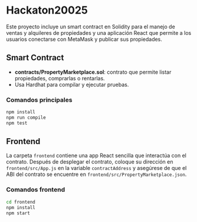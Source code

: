 # Hackaton20025

Este proyecto incluye un smart contract en Solidity para el manejo de ventas y alquileres de propiedades y una aplicación React que permite a los usuarios conectarse con MetaMask y publicar sus propiedades.

## Smart Contract

- **contracts/PropertyMarketplace.sol**: contrato que permite listar propiedades, comprarlas o rentarlas.
- Usa Hardhat para compilar y ejecutar pruebas.

### Comandos principales

```bash
npm install
npm run compile
npm test
```

## Frontend


La carpeta `frontend` contiene una app React sencilla que interactúa con el contrato. Después de desplegar el contrato, coloque su dirección en `frontend/src/App.js` en la variable `contractAddress` y asegúrese de que el ABI del contrato se encuentre en `frontend/src/PropertyMarketplace.json`.


### Comandos frontend

```bash
cd frontend
npm install
npm start
```
